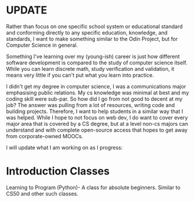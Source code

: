 # UPDATE 
Rather than focus on one specific school system or educational standard and conforming directly to any specific education, knowledge, and standards, I want to make something similar to the Odin Project, but for Computer Science in general. 


Something I've learning over my (young-ish) career is just how different software development is compared to the study of computer science itself. While you can learn discrete math, study verification and validation, it means very little if you can't put what you learn into practice. 

I didn't get my degree in computer science, I was a communications major emphasising public relations. My cs knowledge was minimal at best and my coding skill were sub-par. So how did I go from not good to decent at my job? The answer was pulling from a lot of resources, writing code and building projects. Therefore, I want to help students in a similar way that I was helped. While I hope to not focus on web dev, I do want to cover every major area that is covered by a CS degree, but at a level non-cs majors can understand and with complete open-source access that hopes to get away from corporate-owned MOOCs. 

I will update what I am working on as I progress: 

# Introduction Classes
Learning to Program (Python)- A class for absolute beginners. Similar to CS50 and other such classes.
